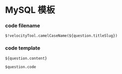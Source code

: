# MySQL 模板

### code filename

`$!velocityTool.camelCaseName(${question.titleSlug})`

### code template

```
${question.content}
  
$question.code
```